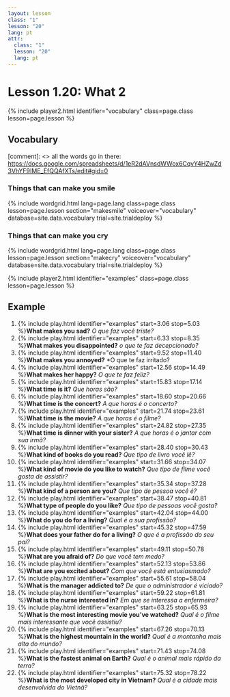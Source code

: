 ```yaml
---
layout: lesson
class: "1"
lesson: "20"
lang: pt
attr:
  class: "1"
  lesson: "20"
  lang: pt
---
```



# Lesson 1.20: What 2


{% include player2.html identifier="vocabulary" class=page.class lesson=page.lesson %}
## Vocabulary 

[comment]: <>  all the words go in there: https://docs.google.com/spreadsheets/d/1eR2dAVnsdWWox6CqvY4HZwZd3VhYF9IME_EfQQAfXTs/edit#gid=0
### Things that can make you smile 

{% include wordgrid.html lang=page.lang
		class=page.class 
		lesson=page.lesson 
		section="makesmile"
		voiceover="vocabulary"
		database=site.data.vocabulary 
		trial=site.trialdeploy %}
		

### Things that can make you cry 

{% include wordgrid.html lang=page.lang
		class=page.class 
		lesson=page.lesson 
		section="makecry"
		voiceover="vocabulary"
		database=site.data.vocabulary 
		trial=site.trialdeploy %}



{% include player2.html identifier="examples" class=page.class lesson=page.lesson %}

## Example

1. {% include play.html identifier="examples" start=3.06 stop=5.03 %}**What makes you sad?** *O que faz você triste?*
2. {% include play.html identifier="examples" start=6.33 stop=8.35 %}**What makes you disappointed?** *o que te faz decepcionado?*
3. {% include play.html identifier="examples" start=9.52 stop=11.40 %}**What makes you annoyed?** *O que te faz irritado?
4. {% include play.html identifier="examples" start=12.56 stop=14.49 %}**What makes her happy?** *O que te faz feliz?*
5. {% include play.html identifier="examples" start=15.83 stop=17.14 %}**What time is it?** *Que horas são?*
6. {% include play.html identifier="examples" start=18.60 stop=20.66 %}**What time is the concert?** *A que horas é o concerto?*
7. {% include play.html identifier="examples" start=21.74 stop=23.61 %}**What time is the movie?** *A que horas é o filme?*
8. {% include play.html identifier="examples" start=24.82 stop=27.35 %}**What time is dinner with your sister?** *A que horas é o jantar com sua irmã?*
9. {% include play.html identifier="examples" start=28.40 stop=30.43 %}**What kind of books do you read?** *Que tipo de livro você lê?*
10. {% include play.html identifier="examples" start=31.66 stop=34.07 %}**What kind of movie do you like to watch?** *Que tipo de filme você gosta de assistir?*
11. {% include play.html identifier="examples" start=35.34 stop=37.28 %}**What kind of a person are you?** *Que tipo de pessoa você é?*
12. {% include play.html identifier="examples" start=38.47 stop=40.81 %}**What type of people do you like?** *Que tipo de pessoas você gosta?*
13. {% include play.html identifier="examples" start=42.04 stop=44.00 %}**What do you do for a living?** *Qual é a sua profissão?*
14. {% include play.html identifier="examples" start=45.32 stop=47.59 %}**What does your father do for a living?** *O que é a profissão do seu pai?*
15. {% include play.html identifier="examples" start=49.11 stop=50.78 %}**What are you afraid of?** *Do que você tem medo?*
16. {% include play.html identifier="examples" start=52.13 stop=53.86 %}**What are you excited about?** *Com que você está entusiasmado?*
17. {% include play.html identifier="examples" start=55.61 stop=58.04 %}**What is the manager addicted to?** *De que o administrador é viciado?*
18. {% include play.html identifier="examples" start=59.22 stop=61.81 %}**What is the nurse interested in?** *Em que se interessa a enfermeira?*
19. {% include play.html identifier="examples" start=63.25 stop=65.93 %}**What is the most interesting movie you’ve watched?** *Qual é o filme mais interessante que você assistiu?*
20. {% include play.html identifier="examples" start=67.26 stop=70.13 %}**What is the highest mountain in the world?** *Qual é a montanha mais alta do mundo?*
21. {% include play.html identifier="examples" start=71.43 stop=74.08 %}**What is the fastest animal on Earth?** *Qual é o animal mais rápido da terra?*
22. {% include play.html identifier="examples" start=75.32 stop=78.22 %}**What is the most developed city in Vietnam?** *Qual é a cidade mais desenvolvida do Vietnã?*